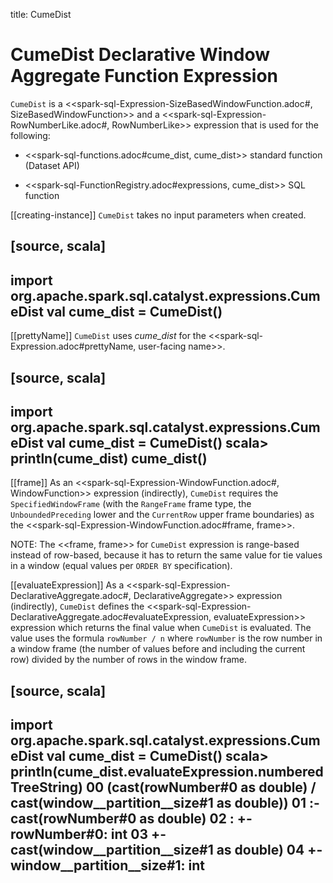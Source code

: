 title: CumeDist

# CumeDist Declarative Window Aggregate Function Expression

`CumeDist` is a <<spark-sql-Expression-SizeBasedWindowFunction.adoc#, SizeBasedWindowFunction>> and a <<spark-sql-Expression-RowNumberLike.adoc#, RowNumberLike>> expression that is used for the following:

* <<spark-sql-functions.adoc#cume_dist, cume_dist>> standard function (Dataset API)

* <<spark-sql-FunctionRegistry.adoc#expressions, cume_dist>> SQL function

[[creating-instance]]
`CumeDist` takes no input parameters when created.

[source, scala]
----
import org.apache.spark.sql.catalyst.expressions.CumeDist
val cume_dist = CumeDist()
----

[[prettyName]]
`CumeDist` uses *cume_dist* for the <<spark-sql-Expression.adoc#prettyName, user-facing name>>.

[source, scala]
----
import org.apache.spark.sql.catalyst.expressions.CumeDist
val cume_dist = CumeDist()
scala> println(cume_dist)
cume_dist()
----

[[frame]]
As an <<spark-sql-Expression-WindowFunction.adoc#, WindowFunction>> expression (indirectly), `CumeDist` requires the `SpecifiedWindowFrame` (with the `RangeFrame` frame type, the `UnboundedPreceding` lower and the `CurrentRow` upper frame boundaries) as the <<spark-sql-Expression-WindowFunction.adoc#frame, frame>>.

NOTE: The <<frame, frame>> for `CumeDist` expression is range-based instead of row-based, because it has to return the same value for tie values in a window (equal values per `ORDER BY` specification).

[[evaluateExpression]]
As a <<spark-sql-Expression-DeclarativeAggregate.adoc#, DeclarativeAggregate>> expression (indirectly), `CumeDist` defines the <<spark-sql-Expression-DeclarativeAggregate.adoc#evaluateExpression, evaluateExpression>> expression which returns the final value when `CumeDist` is evaluated. The value uses the formula `rowNumber / n` where `rowNumber` is the row number in a window frame (the number of values before and including the current row) divided by the number of rows in the window frame.

[source, scala]
----
import org.apache.spark.sql.catalyst.expressions.CumeDist
val cume_dist = CumeDist()
scala> println(cume_dist.evaluateExpression.numberedTreeString)
00 (cast(rowNumber#0 as double) / cast(window__partition__size#1 as double))
01 :- cast(rowNumber#0 as double)
02 :  +- rowNumber#0: int
03 +- cast(window__partition__size#1 as double)
04    +- window__partition__size#1: int
----
